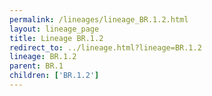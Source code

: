 ```yaml
---
permalink: /lineages/lineage_BR.1.2.html
layout: lineage_page
title: Lineage BR.1.2
redirect_to: ../lineage.html?lineage=BR.1.2
lineage: BR.1.2
parent: BR.1
children: ['BR.1.2']
---
```

